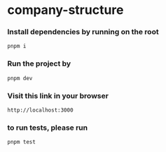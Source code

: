 # company-structure

### Install dependencies by running on the root
`pnpm i`

### Run the project by
`pnpm dev`

### Visit this link in your browser
`http://localhost:3000`

### to run tests, please run
`pnpm test`

